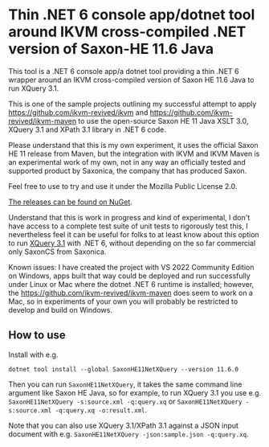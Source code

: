 ﻿# Thin .NET 6 console app/dotnet tool around IKVM cross-compiled .NET version of Saxon-HE 11.6 Java
This tool is a .NET 6 console app/a dotnet tool providing a thin .NET 6 wrapper around an IKVM cross-compiled version of Saxon HE 11.6 Java to run XQuery 3.1.

This is one of the sample projects outlining my successful attempt to apply https://github.com/ikvm-revived/ikvm and
https://github.com/ikvm-revived/ikvm-maven to use the open-source Saxon HE 11 Java XSLT 3.0, XQuery 3.1 and XPath 3.1 library in .NET 6 code.

Please understand that this is my own experiment, it uses the official Saxon HE 11 release from Maven, but the integration with IKVM and IKVM Maven is an experimental work of my own, not in any way an officially tested and supported product by Saxonica, the company that has produced Saxon.

Feel free to use to try and use it under the Mozilla Public License 2.0. 

[The releases can be found on NuGet](https://www.nuget.org/packages/SaxonHE11NetXQuery/).

Understand that this is work in progress and kind of experimental, I don't have access to a complete test suite of unit tests to rigorously test this, I nevertheless feel it can be useful for folks to at least know about this option to run [XQuery 3.1](https://www.w3.org/TR/xquery-31/) with .NET 6, without depending on the so far commercial only SaxonCS from Saxonica.

Known issues: I have created the project with VS 2022 Community Edition on Windows, apps built that way could be deployed and run successfully under Linux or Mac where the dotnet .NET 6 runtime is installed; however, the https://github.com/ikvm-revived/ikvm-maven does seem to work on a Mac, so in experiments of your own you will probably be restricted to develop and build on Windows.

## How to use
Install with e.g. 
```
dotnet tool install --global SaxonHE11NetXQuery --version 11.6.0
```

Then you can run `SaxonHE11NetXQuery`, it takes the same command line argument like Saxon HE Java, so for example, to run XQuery 3.1 you use e.g. `SaxonHE11NetXQuery -s:source.xml -q:query.xq` or `SaxonHE11NetXQuery -s:source.xml -q:query.xq -o:result.xml`.

Note that you can also use XQuery 3.1/XPath 3.1 against a JSON input document with e.g. `SaxonHE11NetXQuery -json:sample.json -q:query.xq`.